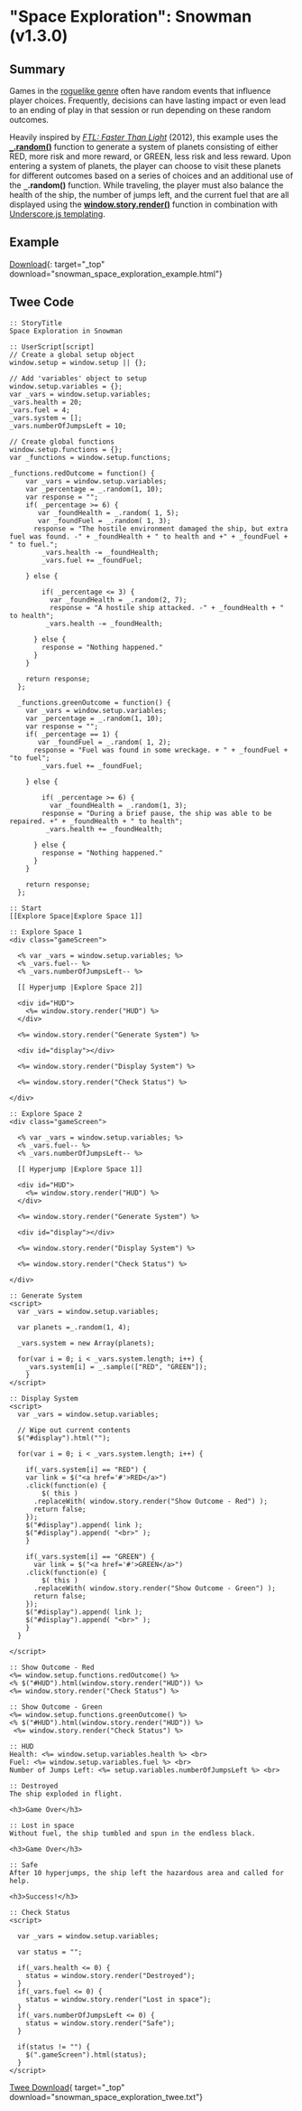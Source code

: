 # "Space Exploration": Snowman (v1.3.0)

## Summary

Games in the [roguelike genre](https://en.wikipedia.org/wiki/Roguelike) often have random events that influence player choices. Frequently, decisions can have lasting impact or even lead to an ending of play in that session or run depending on these random outcomes.

Heavily inspired by [*FTL: Faster Than Light*](https://en.wikipedia.org/wiki/FTL:_Faster_Than_Light) (2012), this example uses the **[`_`.random()](http://underscorejs.org/#random)** function to generate a system of planets consisting of either RED, more risk and more reward, or GREEN, less risk and less reward. Upon entering a system of planets, the player can choose to visit these planets for different outcomes based on a series of choices and an additional use of the **`_`.random()** function. While traveling, the player must also balance the health of the ship, the number of jumps left, and the current fuel that are all displayed using the **[window.story.render()](https://videlais.github.io/snowman/#/1/window_story/functions/render)** function in combination with [Underscore.js templating](http://underscorejs.org/#template).

## Example

[Download](snowman_space_exploration_example.html){: target="_top" download="snowman_space_exploration_example.html"}

## Twee Code

```twee
:: StoryTitle
Space Exploration in Snowman

:: UserScript[script]
// Create a global setup object
window.setup = window.setup || {};

// Add 'variables' object to setup
window.setup.variables = {};
var _vars = window.setup.variables;
_vars.health = 20;
_vars.fuel = 4;
_vars.system = [];
_vars.numberOfJumpsLeft = 10;
  
// Create global functions
window.setup.functions = {};
var _functions = window.setup.functions;
  
_functions.redOutcome = function() {
    var _vars = window.setup.variables;
    var _percentage = _.random(1, 10);
    var response = "";
    if( _percentage >= 6) {
       var _foundHealth = _.random( 1, 5);
       var _foundFuel = _.random( 1, 3);
      response = "The hostile environment damaged the ship, but extra fuel was found. -" + _foundHealth + " to health and +" + _foundFuel + " to fuel.";
        _vars.health -= _foundHealth;
        _vars.fuel += _foundFuel;
  
    } else {

        if( _percentage <= 3) {
          var _foundHealth = _.random(2, 7);
          response = "A hostile ship attacked. -" + _foundHealth + " to health";
         _vars.health -= _foundHealth;
  
      } else {
        response = "Nothing happened."
      }
    }

    return response;
  };
  
  _functions.greenOutcome = function() {
    var _vars = window.setup.variables;
    var _percentage = _.random(1, 10);
    var response = "";
    if( _percentage == 1) {
       var _foundFuel = _.random( 1, 2);
      response = "Fuel was found in some wreckage. + " + _foundFuel + "to fuel";
        _vars.fuel += _foundFuel;
  
    } else {

        if( _percentage >= 6) {
          var _foundHealth = _.random(1, 3);
        response = "During a brief pause, the ship was able to be repaired. +" + _foundHealth + " to health";
         _vars.health += _foundHealth;
  
      } else {
        response = "Nothing happened."
      }
    }

    return response;
  };

:: Start
[[Explore Space|Explore Space 1]]

:: Explore Space 1
<div class="gameScreen">

  <% var _vars = window.setup.variables; %>
  <% _vars.fuel-- %>
  <% _vars.numberOfJumpsLeft-- %>

  [[ Hyperjump |Explore Space 2]]

  <div id="HUD">
    <%= window.story.render("HUD") %>
  </div>

  <%= window.story.render("Generate System") %>

  <div id="display"></div>

  <%= window.story.render("Display System") %>
  
  <%= window.story.render("Check Status") %>

</div>

:: Explore Space 2
<div class="gameScreen">

  <% var _vars = window.setup.variables; %>
  <% _vars.fuel-- %>
  <% _vars.numberOfJumpsLeft-- %>

  [[ Hyperjump |Explore Space 1]]

  <div id="HUD">
    <%= window.story.render("HUD") %>
  </div>

  <%= window.story.render("Generate System") %>

  <div id="display"></div>

  <%= window.story.render("Display System") %>
  
  <%= window.story.render("Check Status") %>

</div>

:: Generate System
<script>
  var _vars = window.setup.variables;
  
  var planets =_.random(1, 4);
  
  _vars.system = new Array(planets);
  
  for(var i = 0; i < _vars.system.length; i++) {
    _vars.system[i] = _.sample(["RED", "GREEN"]);
    }
</script>

:: Display System
<script>
  var _vars = window.setup.variables;

  // Wipe out current contents
  $("#display").html("");
  
  for(var i = 0; i < _vars.system.length; i++) {
  
    if(_vars.system[i] == "RED") {
    var link = $("<a href='#'>RED</a>")
    .click(function(e) {
        $( this )
      .replaceWith( window.story.render("Show Outcome - Red") );
      return false;
    });
    $("#display").append( link );
    $("#display").append( "<br>" );
    }

    if(_vars.system[i] == "GREEN") {
      var link = $("<a href='#'>GREEN</a>")
    .click(function(e) {
        $( this )
      .replaceWith( window.story.render("Show Outcome - Green") );
      return false;
    });
    $("#display").append( link );
    $("#display").append( "<br>" );
    }
  }
  
</script>

:: Show Outcome - Red
<%= window.setup.functions.redOutcome() %>
<% $("#HUD").html(window.story.render("HUD")) %>
<%= window.story.render("Check Status") %>

:: Show Outcome - Green
<%= window.setup.functions.greenOutcome() %>
<% $("#HUD").html(window.story.render("HUD")) %>
 <%= window.story.render("Check Status") %>

:: HUD
Health: <%= window.setup.variables.health %> <br>
Fuel: <%= window.setup.variables.fuel %> <br>
Number of Jumps Left: <%= setup.variables.numberOfJumpsLeft %> <br>

:: Destroyed
The ship exploded in flight.

<h3>Game Over</h3>

:: Lost in space
Without fuel, the ship tumbled and spun in the endless black.

<h3>Game Over</h3>

:: Safe
After 10 hyperjumps, the ship left the hazardous area and called for help.

<h3>Success!</h3>

:: Check Status
<script>

  var _vars = window.setup.variables;

  var status = "";

  if(_vars.health <= 0) {
    status = window.story.render("Destroyed");
  }
  if(_vars.fuel <= 0) {
    status = window.story.render("Lost in space");
  }
  if(_vars.numberOfJumpsLeft <= 0) {
    status = window.story.render("Safe");
  }
  
  if(status != "") {
    $(".gameScreen").html(status);
  }
</script>

```

[Twee Download](snowman_space_exploration_twee.txt){ target="_top" download="snowman_space_exploration_twee.txt"}
